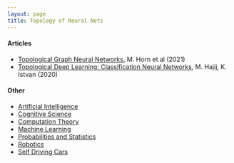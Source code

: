 ```yaml
---
layout: page
title: Topology of Neural Nets
---
```

#### Articles
* [Topological Graph Neural Networks](https://arxiv.org/pdf/2102.07835.pdf), M. Horn et al (2021)
* [Topological Deep Learning: Classification Neural Networks](https://arxiv.org/pdf/2102.08354.pdf), M. Hajij, K. Istvan (2020)

#### Other
* [Artificial Intelligence](artificial_intelligence.md)
* [Cognitive Science](cognitive_science.md)
* [Computation Theory](computation_theory.md)
* [Machine Learning](machine_learning.md)
* [Probabilities and Statistics](probabilities_and_statistics.md)
* [Robotics](robotics.md)
* [Self Driving Cars](self_driving_cars.md)
